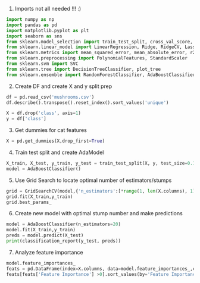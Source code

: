 1. Imports not all needed !!! :)
```py
import numpy as np
import pandas as pd
import matplotlib.pyplot as plt
import seaborn as sns
from sklearn.model_selection import train_test_split, cross_val_score, GridSearchCV
from sklearn.linear_model import LinearRegression, Ridge, RidgeCV, Lasso, LassoCV, ElasticNet, LogisticRegression
from sklearn.metrics import mean_squared_error, mean_absolute_error, r2_score, mean_absolute_percentage_error, SCORERS, confusion_matrix, accuracy_score, classification_report, plot_confusion_matrix, ConfusionMatrixDisplay
from sklearn.preprocessing import PolynomialFeatures, StandardScaler
from sklearn.svm import SVC
from sklearn.tree import DecisionTreeClassifier, plot_tree
from sklearn.ensemble import RandomForestClassifier, AdaBoostClassifier
```
2. Create DF and create X and y split prep
```py
df = pd.read_csv('mushrooms.csv')
df.describe().transpose().reset_index().sort_values('unique')

X = df.drop('class', axis=1)
y = df['class']
```
3. Get dummies for cat features
```py
X = pd.get_dummies(X,drop_first=True)
```
4. Train test split and create AdaModel
```py
X_train, X_test, y_train, y_test = train_test_split(X, y, test_size=0.15, random_state=101)
model = AdaBoostClassifier()
```
5. Use Grid Search to locate optimal number of estimators/stumps
```py
grid = GridSearchCV(model,{'n_estimators':[*range(1, len(X.columns), 1)]})
grid.fit(X_train,y_train)
grid.best_params_
```
6. Create new model with optimal stump number and make predictions
```py
model = AdaBoostClassifier(n_estimators=20)
model.fit(X_train,y_train)
preds = model.predict(X_test)
print(classification_report(y_test, preds))
```
7. Analyze feature importance
```py
model.feature_importances_
feats = pd.DataFrame(index=X.columns, data=model.feature_importances_,columns=['Feature Importance'])
feats[feats['Feature Importance'] >0].sort_values(by='Feature Importance')
```

